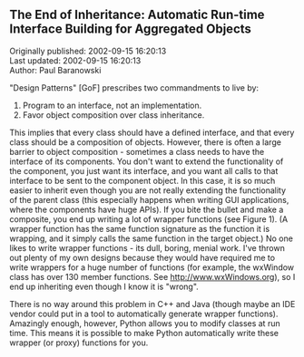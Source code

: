 ## The End of Inheritance: Automatic Run-time Interface Building for Aggregated Objects  
Originally published: 2002-09-15 16:20:13  
Last updated: 2002-09-15 16:20:13  
Author: Paul Baranowski  
  
"Design Patterns" [GoF] prescribes two commandments to live by:

1) Program to an interface, not an implementation.
2) Favor object composition over class inheritance.

This implies that every class should have a defined interface, and that every class should be a composition of objects.  However, there is often a large barrier to object composition - sometimes a class needs to have the interface of its components.  You don't want to extend the functionality of the component, you just want its interface, and you want all calls to that interface to be sent to the component object.  In this case, it is so much easier to inherit even though you are not really extending the functionality of the parent class (this especially happens when writing GUI applications, where the components have huge APIs).  If you bite the bullet and make a composite, you end up writing a lot of wrapper functions (see Figure 1).  (A wrapper function has the same function signature as the function it is wrapping, and it simply calls the same function in the target object.)  No one likes to write wrapper functions - its dull, boring, menial work.  I've thrown out plenty of my own designs because they would have required me to write wrappers for a huge number of functions (for example, the wxWindow class has over 130 member functions. See http://www.wxWindows.org), so I end up inheriting even though I know it is "wrong".

There is no way around this problem in C++ and Java (though maybe an IDE vendor could put in a tool to automatically generate wrapper functions).  Amazingly enough, however, Python allows you to modify classes at run time.  This means it is possible to make Python automatically write these wrapper (or proxy) functions for you.